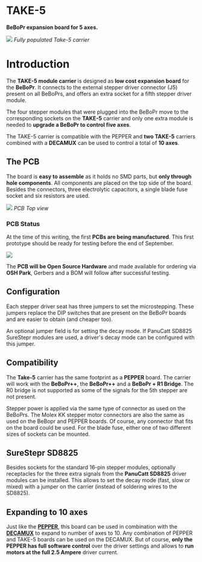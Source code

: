 
TAKE-5
======

**BeBoPr expansion board for 5 axes.**

![](http://imagizer.imageshack.us/v2/800x600q90/661/V9qlAy.jpg)
*Fully populated Take-5 carrier*

# Introduction

The **TAKE-5 module carrier** is designed as **low cost expansion board** for the **BeBoPr**. It connects to the external stepper driver connector (J5) present on all BeBoPrs, and offers an extra socket for a fifth stepper driver module.

The four stepper modules that were plugged into the BeBoPr move to the corresponding sockets on the **TAKE-5** carrier and only one extra module is needed to **upgrade a BeBoPr to control five axes**.

The TAKE-5 carrier is compatible with the PEPPER and **two TAKE-5** carriers combined with a **DECAMUX** can be used to control a total of **10 axes**.

## The PCB

The board is **easy to assemble** as it holds no SMD parts, but **only through hole components**. All components are placed on the top side of the board. Besides the connectors, three electrolytic capacitors, a single blade fuse socket and six resistors are used.

![](http://imagizer.imageshack.us/v2/640x480q90/537/U1XOKa.png)
*PCB Top view*

### PCB Status

At the time of this writing, the first **PCBs are being manufactured**. This first prototype should be ready for testing before the end of September.

![](http://www.oshwa.org/wp-content/uploads/2014/03/oshw-logo-100-px.png)

The **PCB will be Open Source Hardware** and made available for ordering via **OSH Park**, Gerbers and a BOM will follow after successful testing.

## Configuration

Each stepper driver seat has three jumpers to set the microstepping. These jumpers replace the DIP switches that are present on the BeBoPr boards and are easier to obtain (and cheaper too).

An optional jumper field is for setting the decay mode. If PanuCatt SD8825 SureStepr modules are used, a driver's decay mode can be configured with this jumper. 

## Compatibility

The **Take-5** carrier has the same footprint as a **PEPPER** board. The carrier will work with the **BeBoPr++**, the **BeBoPr++** and a **BeBoPr + R1 Bridge**. The R0 bridge is not supported as some of the signals for the 5th stepper are not present.

Stepper power is applied via the same type of connector as used on the BeBoPrs. The Molex KK stepper motor connectors are also the same as used on the BeBopr and PEPPER boards. Of course, any connector that fits on the board could be used. For the blade fuse, either one of two different sizes of sockets can be mounted. 

## SureStepr SD8825

Besides sockets for the standard 16-pin stepper modules, optionally receptacles for the three extra signals from the **PanuCatt SD8825** driver modules can be installed. This allows to set the decay mode (fast, slow or mixed) with a jumper on the carrier (instead of soldering wires to the SD8825).

## Expanding to 10 axes

Just like the [**PEPPER**](https://github.com/modmaker/BeBoPr-plus-plus/wiki/PEPPER-Intro), this board can be used in combination with the [**DECAMUX**](https://github.com/modmaker/DECAMUX) to expand to number of axes to 10. Any combination of PEPPER and TAKE-5 boards can be used on the DECAMUX. But of course, **only the PEPPER has full software control** over the driver settings and allows to **run motors at the full 2.5 Ampere** driver current.
